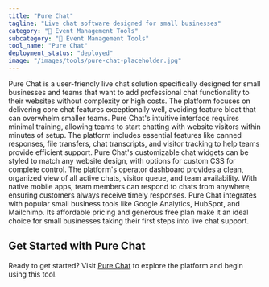 ```yaml
---
title: "Pure Chat"
tagline: "Live chat software designed for small businesses"
category: "🎪 Event Management Tools"
subcategory: "🎪 Event Management Tools"
tool_name: "Pure Chat"
deployment_status: "deployed"
image: "/images/tools/pure-chat-placeholder.jpg"
---
```

Pure Chat is a user-friendly live chat solution specifically designed for small businesses and teams that want to add professional chat functionality to their websites without complexity or high costs. The platform focuses on delivering core chat features exceptionally well, avoiding feature bloat that can overwhelm smaller teams. Pure Chat's intuitive interface requires minimal training, allowing teams to start chatting with website visitors within minutes of setup. The platform includes essential features like canned responses, file transfers, chat transcripts, and visitor tracking to help teams provide efficient support. Pure Chat's customizable chat widgets can be styled to match any website design, with options for custom CSS for complete control. The platform's operator dashboard provides a clean, organized view of all active chats, visitor queue, and team availability. With native mobile apps, team members can respond to chats from anywhere, ensuring customers always receive timely responses. Pure Chat integrates with popular small business tools like Google Analytics, HubSpot, and Mailchimp. Its affordable pricing and generous free plan make it an ideal choice for small businesses taking their first steps into live chat support.
## Get Started with Pure Chat

Ready to get started? Visit [Pure Chat](https://purechat.com) to explore the platform and begin using this tool.
